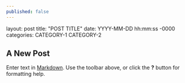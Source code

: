 ```yaml
---
published: false
---
```

layout: post
title: "POST TITLE"
date: YYYY-MM-DD hh:mm:ss -0000
categories: CATEGORY-1 CATEGORY-2

## A New Post

Enter text in [Markdown](http://daringfireball.net/projects/markdown/). Use the toolbar above, or click the **?** button for formatting help.
